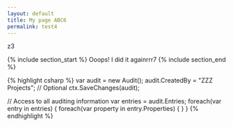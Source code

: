 ```yaml
---
layout: default
title: My page ABC6
permalink: test4
---
```


z3

{% include section_start %}
Ooops! I did it againrrr7
{% include section_end %}

{% highlight csharp %}
var audit = new Audit();
audit.CreatedBy = "ZZZ Projects"; // Optional
ctx.SaveChanges(audit);

// Access to all auditing information
var entries = audit.Entries;
foreach(var entry in entries)
{
    foreach(var property in entry.Properties)
    {
    }
}
{% endhighlight %}
